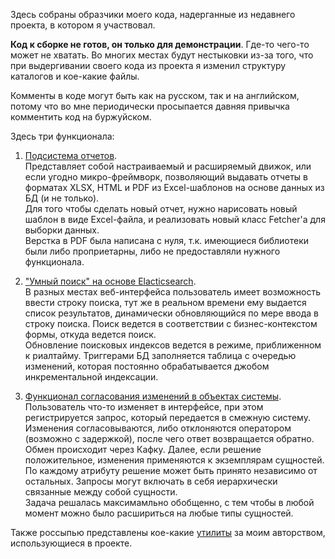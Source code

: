 Здесь собраны образчики моего кода, надерганные из недавнего проекта, в котором я участвовал.

**Код к сборке не готов, он только для демонстрации**. Где-то чего-то может не хватать. Во многих местах будут нестыковки из-за того, что при выдергивании своего кода из проекта я изменил структуру каталогов и кое-какие файлы.

Комменты в коде могут быть как на русском, так и на английском, потому что во мне периодически просыпается давняя привычка комментить код на буржуйском.

Здесь три функционала:
1. [Подсистема отчетов](/kotlin/com/groupstp/dsp/reporting).  
Представляет собой настраиваемый и расширяемый движок, или если угодно микро-фреймворк, позволяющий выдавать отчеты в форматах XLSX, HTML и PDF из Excel-шаблонов на основе данных из БД (и не только).  
Для того чтобы сделать новый отчет, нужно нарисовать новый шаблон в виде Excel-файла, и реализовать новый класс Fetcher'а для выборки данных.  
Верстка в PDF была написана с нуля, т.к. имеющиеся библиотеки были либо проприетарны, либо не предоставляли нужного функционала.

2. ["Умный поиск" на основе Elacticsearch](/kotlin/com/groupstp/dsp/smartsearch).  
В разных местах веб-интерфейса  пользователь имеет возможность ввести строку поиска, тут же в реальном времени ему выдается список результатов, динамически обновляющийся по мере ввода в строку поиска. Поиск ведется в соответствии с бизнес-контекстом формы, откуда ведется поиск.  
Обновление поисковых индексов ведется в режиме, приближенном к риалтайму. Триггерами БД заполняется таблица с очередью изменений, которая постоянно обрабатывается джобом инкрементальной индексации.

3. [Функционал согласования изменений в объектах системы](/kotlin/com/groupstp/dsp/changerequest).  
Пользователь что-то  изменяет в интерфейсе, при этом регистрируется запрос, который передается в смежную систему. Изменения согласовываются, либо отклоняются оператором (возможно с задержкой), после чего ответ возвращается обратно. Обмен происходит через Кафку. Далее, если решение положительное, изменения применяются к экземплярам сущностей.  
По каждому атрибуту решение может быть принято независимо от остальных. Запросы могут включать в себя иерархически связанные между собой сущности.  
Задача решалась максимамльно обобщенно, с тем чтобы в любой момент можно было расшириться на любые типы сущностей.

Также россыпью представлены кое-какие [утилиты](/kotlin/com/groupstp/dsp/utils) за моим авторством, использующиеся в проекте.
